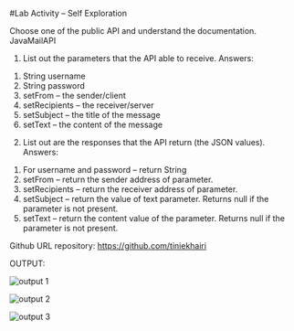 #Lab Activity – Self Exploration

Choose one of the public API and understand the documentation. 
JavaMailAPI

1)	List out the parameters that the API able to receive. 
Answers: 
1. String username
2. String password
3. setFrom – the sender/client
4. setRecipients – the receiver/server
5. setSubject – the title of the message
6. setText – the content of the message

2)	List out are the responses that the API return (the JSON values).
Answers: 
1. For username and password – return String
2. setFrom – return the sender address of parameter.
3. setRecipients – return the receiver address of parameter.
4. setSubject – return the value of text parameter. Returns null if the parameter is not present.
5. setText – return the content value of the parameter. Returns null if the parameter is not present.

Github URL repository: https://github.com/tiniekhairi

OUTPUT:

![output 1](https://user-images.githubusercontent.com/38327137/48010893-753bea80-e159-11e8-9433-ae6582b9e658.PNG)

![output 2](https://user-images.githubusercontent.com/38327137/48010916-84229d00-e159-11e8-8ecb-05bc51b85be0.PNG)

![output 3](https://user-images.githubusercontent.com/38327137/48010924-87b62400-e159-11e8-9c48-259e590e211e.PNG)


 
 

